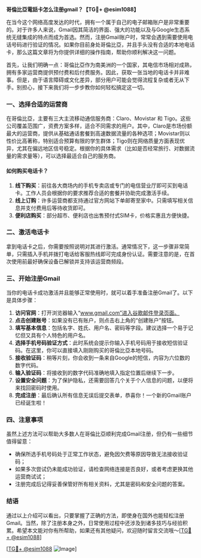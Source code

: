 **哥倫比亞電話卡怎么注册gmail？【TG💪+ @esim1088】**

在当今这个网络高度发达的时代，拥有一个属于自己的电子邮箱账户是非常重要的。对于许多人来说，Gmail因其简洁的界面、强大的功能以及与Google生态系统无缝集成的特点而成为首选。然而，注册Gmail账户时，常常会遇到需要使用电话号码进行验证的情况。如果你目前身处哥倫比亞，并且手头没有合适的本地电话卡，那么这篇文章将为你提供详细的操作指南，帮助你顺利解决这一问题。

首先，让我们明确一点：哥倫比亞作为南美洲的一个国家，其电信市场相对成熟，拥有多家运营商提供预付费和后付费服务。因此，获取一张当地的电话卡并非难事。但是，由于语言障碍或文化差异，部分用户可能会觉得流程复杂或者无从下手。别担心，接下来我们将一步步教你如何轻松搞定这一切。

### 一、选择合适的运营商

在哥倫比亞，主要有三大主流移动通信服务商：Claro、Movistar 和 Tigo。这些公司覆盖范围广，资费方案多样，适合不同需求的用户。其中，Claro是市场份额最大的运营商，提供从基础通话套餐到高速数据流量的各种选项；Movistar则以性价比高著称，特别适合预算有限的学生群体；Tigo则在网络质量方面表现优异，尤其在偏远地区信号稳定。根据你的具体需求（比如是否经常旅行、对数据流量的需求量等），可以选择最适合自己的服务商。

#### 如何购买电话卡？

1. **线下购买**：前往各大商场内的手机专卖店或专门的电信营业厅即可买到电话卡。工作人员会根据你的要求推荐合适的套餐并协助完成激活手续。
2. **线上订购**：许多运营商都支持通过官方网站下单邮寄至家中。只需填写相关信息并支付费用后等待收货即可。
3. **便利店购买**：部分超市、便利店也出售预付式SIM卡，价格实惠且方便快捷。

### 二、激活电话卡

拿到电话卡之后，你需要按照说明对其进行激活。通常情况下，这一步骤非常简单，只需插入手机并拨打电话给客服热线即可完成身份认证。需要注意的是，在首次使用前最好确保设备已解锁并支持该运营商频段。

### 三、开始注册Gmail

当你的电话卡成功激活并且能够正常使用时，就可以着手准备注册Gmail了。以下是具体步骤：

1. **访问官网**：打开浏览器输入“www.gmail.com”进入谷歌邮件登录页面。
2. **点击创建账号**：如果没有已有账户，则点击右上角的“创建账户”按钮。
3. **填写基本信息**：包括名字、姓氏、用户名、密码等字段。建议选择一个易于记忆但又具有个人特色的用户名。
4. **选择手机号码验证方式**：此时系统会提示你输入手机号码用于接收短信验证码。在这里，你可以直接填入刚刚购买的哥倫比亞本地号码。
5. **接收验证码**：稍等片刻，你会收到一条来自Google的短信，内容为六位数的数字代码。
6. **输入验证码**：将接收到的数字代码准确地填入指定位置后继续下一步。
7. **设置安全问题**：为了保护隐私，还需要回答几个关于个人信息的问题，以便将来找回密码时使用。
8. **完成注册**：最后确认所有信息无误后提交表单，恭喜你！一个新的Gmail账户已经诞生啦！

### 四、注意事项

虽然上述方法可以帮助大多数人在哥倫比亞顺利完成Gmail注册，但仍有一些细节值得留意：

- 确保所选手机号码处于正常工作状态，避免因欠费等原因导致无法接收验证码；
- 如果多次尝试仍未能成功验证，请检查网络连接是否良好，或者考虑更换其他运营商试试；
- 注册完成后记得妥善保管好所有相关资料，尤其是密码和安全问题的答案。

### 结语

通过以上介绍可以看出，只要掌握了正确的方法，即使身在国外也能轻松注册Gmail。当然，除了注册本身之外，日常使用过程中还涉及到诸多技巧与经验积累。希望本文能对你有所帮助，如果还有其他疑问，欢迎随时留言交流哦～[[TG💪+ @esim1088](https://t.me/s/esim1088)]

[[TG💪+ @esim1088](https://t.me/s/esim1088) ![Image](https://i.postimg.cc/4NQfJmqS/Snipaste-2025-05-13-00-14-12.png)]